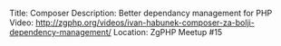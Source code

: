 Title: Composer
Description: Better dependancy management for PHP
Video: http://zgphp.org/videos/ivan-habunek-composer-za-bolji-dependency-management/
Location: ZgPHP Meetup #15
